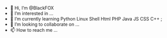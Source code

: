 - 👋 Hi, I’m @BlackFOX
- 👀 I’m interested in ...
- 🌱 I’m currently learning Python Linux Shell Html PHP Java JS CSS C++ ;
- 💞️ I’m looking to collaborate on ...
- 📫 How to reach me ...

<!---
BlackxFOX/BlackxFOX is a ✨ special ✨ repository because its `README.md` (this file) appears on your GitHub profile.
You can click the Preview link to take a look at your changes.
--->

